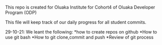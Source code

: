 This repo is created for Oluaka Institute for Cohort4 of Oluaka Developer Program (ODP)

This file will keep track of our daily progress for all student commits.

29-10-21: We leant the following:
*how to create repos on github
*How to use git bash
*How to git clone,commit and push 
*Review of git process